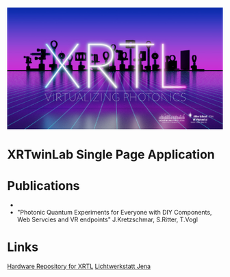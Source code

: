 ![XRTL Header Image](/rmMedia/xrtl_header.jpg "XRTL Header Image")

# XRTwinLab Single Page Application

# Publications
- 
- "Photonic Quantum Experiments for Everyone with DIY Components, Web Servcies and VR endpoints" J.Kretzschmar, S.Ritter, T.Vogl

# Links
[Hardware Repository for XRTL](https://github.com/Lichtwerkstatt/XRTL_Hardware)
[Lichtwerkstatt Jena](http://www.lichtwerkstatt-jena.de)
